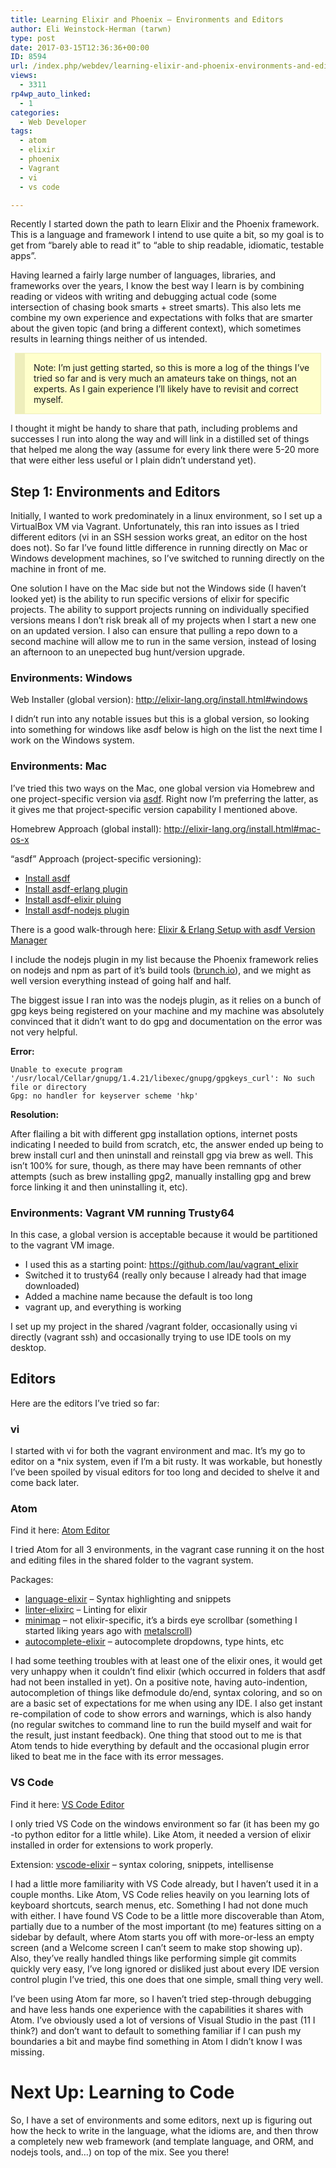 ```yaml
---
title: Learning Elixir and Phoenix – Environments and Editors
author: Eli Weinstock-Herman (tarwn)
type: post
date: 2017-03-15T12:36:36+00:00
ID: 8594
url: /index.php/webdev/learning-elixir-and-phoenix-environments-and-editors/
views:
  - 3311
rp4wp_auto_linked:
  - 1
categories:
  - Web Developer
tags:
  - atom
  - elixir
  - phoenix
  - Vagrant
  - vi
  - vs code

---
```

Recently I started down the path to learn Elixir and the Phoenix framework. This is a language and framework I intend to use quite a bit, so my goal is to get from &#8220;barely able to read it&#8221; to &#8220;able to ship readable, idiomatic, testable apps&#8221;. 

Having learned a fairly large number of languages, libraries, and frameworks over the years, I know the best way I learn is by combining reading or videos with writing and debugging actual code (some intersection of chasing book smarts + street smarts). This also lets me combine my own experience and expectations with folks that are smarter about the given topic (and bring a different context), which sometimes results in learning things neither of us intended.

<div style="background-color: #FFFFCC; padding: 1em; margin: .5em; border: 1px solid #EEEEBB; border-left-width: 16px;">
  Note: I&#8217;m just getting started, so this is more a log of the things I&#8217;ve tried so far and is very much an amateurs take on things, not an experts. As I gain experience I&#8217;ll likely have to revisit and correct myself.
</div>

I thought it might be handy to share that path, including problems and successes I run into along the way and will link in a distilled set of things that helped me along the way (assume for every link there were 5-20 more that were either less useful or I plain didn&#8217;t understand yet).

## Step 1: Environments and Editors

Initially, I wanted to work predominately in a linux environment, so I set up a VirtualBox VM via Vagrant. Unfortunately, this ran into issues as I tried different editors (vi in an SSH session works great, an editor on the host does not). So far I&#8217;ve found little difference in running directly on Mac or Windows development machines, so I&#8217;ve switched to running directly on the machine in front of me.

One solution I have on the Mac side but not the Windows side (I haven&#8217;t looked yet) is the ability to run specific versions of elixir for specific projects. The ability to support projects running on individually specified versions means I don&#8217;t risk break all of my projects when I start a new one on an updated version. I also can ensure that pulling a repo down to a second machine will allow me to run in the same version, instead of losing an afternoon to an unepected bug hunt/version upgrade.

### Environments: Windows

Web Installer (global version): <http://elixir-lang.org/install.html#windows>

I didn&#8217;t run into any notable issues but this is a global version, so looking into something for windows like asdf below is high on the list the next time I work on the Windows system.

### Environments: Mac

I&#8217;ve tried this two ways on the Mac, one global version via Homebrew and one project-specific version via [asdf][1]. Right now I&#8217;m preferring the latter, as it gives me that project-specific version capability I mentioned above.

Homebrew Approach (global install): <http://elixir-lang.org/install.html#mac-os-x>

&#8220;asdf&#8221; Approach (project-specific versioning):

  * [Install asdf][2]
  * [Install asdf-erlang plugin][3]
  * [Install asdf-elixir pluing][4]
  * [Install asdf-nodejs plugin][5]

There is a good walk-through here: [Elixir & Erlang Setup with asdf Version Manager][6]

I include the nodejs plugin in my list because the Phoenix framework relies on nodejs and npm as part of it&#8217;s build tools ([brunch.io][7]), and we might as well version everything instead of going half and half.

The biggest issue I ran into was the nodejs plugin, as it relies on a bunch of gpg keys being registered on your machine and my machine was absolutely convinced that it didn&#8217;t want to do gpg and documentation on the error was not very helpful.

**Error:** 

```text
Unable to execute program '/usr/local/Cellar/gnupg/1.4.21/libexec/gnupg/gpgkeys_curl': No such file or directory
Gpg: no handler for keyserver scheme 'hkp'
```
**Resolution:**
  
After flailing a bit with different gpg installation options, internet posts indicating I needed to build from scratch, etc, the answer ended up being to brew install curl and then uninstall and reinstall gpg via brew as well. This isn&#8217;t 100% for sure, though, as there may have been remnants of other attempts (such as brew installing gpg2, manually installing gpg and brew force linking it and then uninstalling it, etc).

### Environments: Vagrant VM running Trusty64

In this case, a global version is acceptable because it would be partitioned to the vagrant VM image.

  * I used this as a starting point: <https://github.com/lau/vagrant_elixir> 
  * Switched it to trusty64 (really only because I already had that image downloaded)
  * Added a machine name because the default is too long
  * vagrant up, and everything is working

I set up my project in the shared /vagrant folder, occasionally using vi directly (vagrant ssh) and occasionally trying to use IDE tools on my desktop.

## Editors

Here are the editors I&#8217;ve tried so far:

### vi

I started with vi for both the vagrant environment and mac. It&#8217;s my go to editor on a *nix system, even if I&#8217;m a bit rusty. It was workable, but honestly I&#8217;ve been spoiled by visual editors for too long and decided to shelve it and come back later.

### Atom

Find it here: [Atom Editor][8]

I tried Atom for all 3 environments, in the vagrant case running it on the host and editing files in the shared folder to the vagrant system.

Packages:

  * [language-elixir][9] &#8211; Syntax highlighting and snippets
  * [linter-elixirc][10] &#8211; Linting for elixir
  * [minimap][11] &#8211; not elixir-specific, it&#8217;s a birds eye scrollbar (something I started liking years ago with [metalscroll][12])
  * [autocomplete-elixir][13] &#8211; autocomplete dropdowns, type hints, etc

I had some teething troubles with at least one of the elixir ones, it would get very unhappy when it couldn&#8217;t find elixir (which occurred in folders that asdf had not been installed in yet). On a positive note, having auto-indention, autocompletion of things like defmodule do/end, syntax coloring, and so on are a basic set of expectations for me when using any IDE. I also get instant re-compilation of code to show errors and warnings, which is also handy (no regular switches to command line to run the build myself and wait for the result, just instant feedback). One thing that stood out to me is that Atom tends to hide everything by default and the occasional plugin error liked to beat me in the face with its error messages.

### VS Code

Find it here: [VS Code Editor][14]

I only tried VS Code on the windows environment so far (it has been my go -to python editor for a little while). Like Atom, it needed a version of elixir installed in order for extensions to work properly.

Extension: [vscode-elixir][15] &#8211; syntax coloring, snippets, intellisense

I had a little more familiarity with VS Code already, but I haven&#8217;t used it in a couple months. Like Atom, VS Code relies heavily on you learning lots of keyboard shortcuts, search menus, etc. Something I had not done much with either. I have found VS Code to be a little more discoverable than Atom, partially due to a number of the most important (to me) features sitting on a sidebar by default, where Atom starts you off with more-or-less an empty screen (and a Welcome screen I can&#8217;t seem to make stop showing up). Also, they&#8217;ve really handled things like performing simple git commits quickly very easy, I&#8217;ve long ignored or disliked just about every IDE version control plugin I&#8217;ve tried, this one does that one simple, small thing very well.

I&#8217;ve been using Atom far more, so I haven&#8217;t tried step-through debugging and have less hands one experience with the capabilities it shares with Atom. I&#8217;ve obviously used a lot of versions of Visual Studio in the past (11 I think?) and don&#8217;t want to default to something familiar if I can push my boundaries a bit and maybe find something in Atom I didn&#8217;t know I was missing.

# Next Up: Learning to Code

So, I have a set of environments and some editors, next up is figuring out how the heck to write in the language, what the idioms are, and then throw a completely new web framework (and template language, and ORM, and nodejs tools, and…) on top of the mix. See you there!

 [1]: https://github.com/asdf-vm/asdf
 [2]: https://github.com/asdf-vm/asdf#setup
 [3]: https://github.com/asdf-vm/asdf-erlang
 [4]: https://github.com/asdf-vm/asdf-elixir
 [5]: https://github.com/asdf-vm/asdf-nodejs
 [6]: https://www.icicletech.com/blog/elixir-and-erlang-setup-with-asdf-version-manager "Walk-throguh of Elixir and Erlang setup on asdf"
 [7]: http://brunch.io/
 [8]: https://atom.io/
 [9]: https://atom.io/packages/language-elixir
 [10]: https://atom.io/packages/linter-elixirc
 [11]: https://atom.io/packages/minimap
 [12]: /index.php/desktopdev/mstech/visual-studio-metalscroll-add-on/
 [13]: https://atom.io/packages/autocomplete-elixir
 [14]: https://code.visualstudio.com/
 [15]: https://marketplace.visualstudio.com/items?itemName=mjmcloug.vscode-elixir
